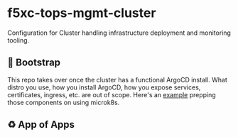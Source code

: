 # f5xc-tops-mgmt-cluster
Configuration for Cluster handling infrastructure deployment and monitoring tooling.

## 🥾 Bootstrap
This repo takes over once the cluster has a functional ArgoCD install.
What distro you use, how you install ArgoCD, how you expose services, certificates, ingress, etc. are out of scope.
Here's an [example](./bootstrap.md) prepping those components on using microk8s.

## ♻️ App of Apps

